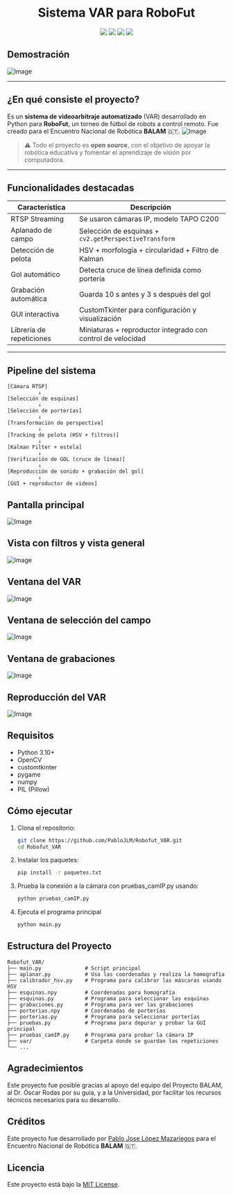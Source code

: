 <h1 align="center">Sistema VAR para RoboFut</h1>
<p align="center">
  <img src="https://img.shields.io/badge/python-3.10+-blue?logo=python">
  <img src="https://img.shields.io/badge/OpenCV-enabled-green?logo=opencv">
  <img src="https://img.shields.io/badge/CustomTkinter-GUI-blueviolet">
  <img src="https://img.shields.io/badge/pygame-enabled-brightgreen?style=flat-square">

</p>

## Demostración
![Image](https://github.com/user-attachments/assets/9b55d269-9c47-4312-b132-66a86fe4087b) <!-- GIF funcionamiento-->

---

## ¿En qué consiste el proyecto?

Es un **sistema de videoarbitraje automatizado** (VAR) desarrollado en Python para **RoboFut**, un torneo de fútbol de robots a control remoto. Fue creado para el Encuentro Nacional de Robótica **BALAM** 🇬🇹.
![Image](https://github.com/user-attachments/assets/b27297fb-b363-437e-a147-4c916e009d0b) <!-- logo -->

> ⚠️ Todo el proyecto es **open source**, con el objetivo de apoyar la robótica educativa y fomentar el aprendizaje de visión por computadora.

---


## Funcionalidades destacadas

| Característica         | Descripción                                                |
|------------------------|------------------------------------------------------------|
| RTSP Streaming         | Se usaron cámaras IP, modelo TAPO C200                     |
| Aplanado de campo      | Selección de esquinas + `cv2.getPerspectiveTransform`      |
| Detección de pelota    | HSV + morfología + circularidad + Filtro de Kalman         |
| Gol automático         | Detecta cruce de línea definida como portería              |
| Grabación automática   | Guarda 10 s antes y 3 s después del gol                    |
| GUI interactiva        | CustomTkinter para configuración y visualización           |
| Librería de repeticiones | Miniaturas + reproductor integrado con control de velocidad |

---
## Pipeline del sistema
```text
[Cámara RTSP]
          ↓
[Selección de esquinas]
          ↓
[Selección de porterías]
          ↓
[Transformación de perspectiva]
          ↓
[Tracking de pelota (HSV + filtros)]
          ↓
[Kalman Filter + estela]
          ↓
[Verificación de GOL (cruce de línea)]
          ↓
[Reproducción de sonido + grabación del gol]
          ↓
[GUI + reproductor de videos]

```


## Pantalla principal

![Image](https://github.com/user-attachments/assets/225c65f5-d5f8-45ac-a2b5-f2a77543f8ba) <!-- Pantalla principal-->

## Vista con filtros y vista general 
![Image](https://github.com/user-attachments/assets/bd4e24a1-ef8c-46d8-a8d0-d5a18fbb3df9) <!-- ventana con mascaras de color y ventana con todo añadido-->

## Ventana del VAR
![Image](https://github.com/user-attachments/assets/be93450e-ef38-4c85-8a28-2fa92ef9f96b) <!-- VAR -->

## Ventana de selección del campo
![Image](https://github.com/user-attachments/assets/590cc546-e505-47cc-b7f7-5aa4b74929fe) <!-- Seleccion del campo-->

## Ventana de grabaciones
![Image](https://github.com/user-attachments/assets/6fdb605c-1040-40e0-b903-b19aafb61a49) <!-- ventana de grabaciones -->

## Reproducción del VAR
![Image](https://github.com/user-attachments/assets/11bb0025-9e61-496c-8501-12283f4b3120)<!-- ventana de grabaciones reproduccion -->

## Requisitos
- Python 3.10+
- OpenCV
- customtkinter
- pygame
- numpy
- PIL (Pillow)

## Cómo ejecutar

1. Clona el repositorio:
   ```bash
   git clone https://github.com/PabloJLM/Robofut_VAR.git
   cd Robofut_VAR
   
2. Instalar los paquetes:
   ```bash
   pip install -r paquetes.txt
   
3. Prueba la conexión a la cámara con pruebas_camIP.py usando:
   ```bash
   python pruebas_camIP.py
   
4. Ejecuta el programa principal
   ```bash
   python main.py

## Estructura del Proyecto
``` 
Robofut_VAR/
├── main.py              # Script principal
├── aplanar.py           # Usa las coordenadas y realiza la homografía
├── calibrador_hsv.py    # Programa para calibrar las máscaras usando HSV
├── esquinas.npy         # Coordenadas para homografía
├── esquinas.py          # Programa para seleccionar las esquinas
├── grabaciones.py       # Programa para ver las grabaciones
├── porterias.npy        # Coordenadas de porterías
├── porterias.py         # Programa para seleccionar porterías
├── pruebas.py           # Programa para depurar y probar la GUI principal
├── pruebas_camIP.py     # Programa para probar la cámara IP
├── var/                 # Carpeta donde se guardan las repeticiones
└── ...
``` 

## Agradecimientos
Este proyecto fue posible gracias al apoyo del equipo del Proyecto BALAM, al Dr. Óscar Rodas por su guía, y a la Universidad, por facilitar los recursos técnicos necesarios para su desarrollo.

## Créditos
Este proyecto fue desarrollado por [Pablo Jose López Mazariegos](https://github.com/PabloJLM) para el Encuentro Nacional de Robótica **BALAM** 🇬🇹.

## Licencia
Este proyecto está bajo la [MIT License](LICENSE).
